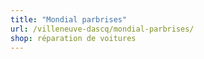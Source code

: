 ```yaml
---
title: "Mondial parbrises"
url: /villeneuve-dascq/mondial-parbrises/
shop: réparation de voitures
---
```

